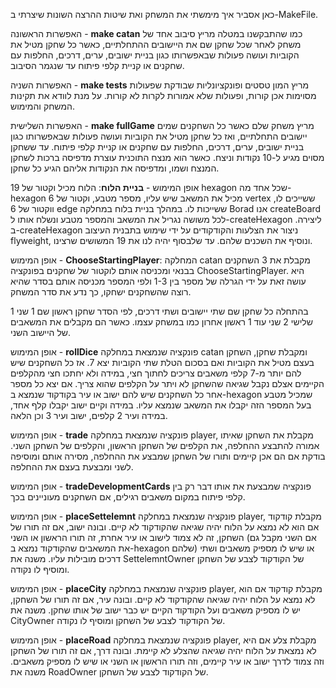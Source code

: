כאן אסביר איך מימשתי את המשחק ואת שיטות ההרצה השונות שיצרתי ב-MakeFile.

האפשרות הראשונה - **make catan** כמו שהתבקשנו במטלה מריץ סיבוב אחד של משחק לאחר שכל שחקן שם את היישובים ההתחלתיים, כאשר כל שחקן מטיל את הקוביות ועושה פעולות 
שבאפשרותו כגון בניית ישובים, ערים, דרכים, החלפות עם שחקנים או קניית קלפי פיתוח עד שנגמר הסיבוב.
 
האפשרות השניה - **make tests** מריץ המון טסטים ופונקציונליות שבודקת שפעולות מסוימות אכן קורות, ופעולות שלא אמורות לקרות לא קורות.
על מנת לוודא את תקינות המשחק והמימוש.

האפשרות השלישית - **make fullGame** מריץ משחק שלם כאשר כל השחקנים שמים יישובים התחלתיים, ואז כל שחקן מטיל את הקוביות ועושה פעולות 
שבאפשרותו כגון בניית ישובים, ערים, דרכים, החלפות עם שחקנים או קניית קלפי פיתוח. עד ששחקן מסוים מגיע ל-10 נקודות וניצח.
כאשר הוא מנצח התוכנית עוצרת מדפיסה ברכות לשחקן המנצח ושמו, ומדפיסה את הנקודות אליהם הגיע כל שחקן.

אופן המימוש - **בניית הלוח**: הלוח מכיל וקטור של 19 hexagon שכל אחד מה-hexagon מכיל את המשאב שיש עליו, מספר מטבע, וקטור של 6 vertex ששייכים לו, ווקטור של 6 edge ששייכות לו.
במהלך בניית בלוח במחלקה Borad אנו createBoard לכל משושה נגריל את המשאב והמספר מטבע ונשלח אותו ל-createHexagon ליצירה. 
ב-createHexagon ניצור את הצלעות והקודקודים על ידי שימוש בתבנית העיצוב flyweight, ונוסיף את השכנים שלהם.
עד שלבסוף יהיה לנו את 19 המשושים שרצינו.

אופן המימוש - **ChooseStartingPlayer**: המחלקה catan מקבלת את 3 השחקנים בבנאי ומכניסה אותם לוקטור של שחקנים בפונקציה ChooseStartingPlayer. 
היא עושה זאת על ידי הגרלה של מספר בין 1-3 ולפי המספר מכניסה אותם בסדר שהיא רוצה שהשחקנים ישחקו, כך נדע את סדר המשחק.

בהתחלה כל שחקן שם שתי יישובים ושתי דרכים, לפי הסדר שחקן ראשון שם 1 שני 1 שלישי 2 שני עוד 1 ראשון אחרון כמו במשחק עצמו. 
כאשר הם מקבלים את המשאבים של היישוב השני.

אופן המימוש - **rollDice** פונקציה שנמצאת במחלקה catan ומקבלת שחקן, השחקן בעצם מטיל את הקוביות ואם בסכום הטלת שתי הקוביות יצא 7.
אז כל השחקנים שיש להם יותר מ-7 קלפי משאבים צריכים לחתוך חצי, במידה ולא יחתכו חצי מהקלפים הקיימים אצלם נקבל שגיאה שהשחקן לא ויתר על הקלפים שהוא צריך.
אם יצא כל מספר אחר כל השחקנים שיש להם ישוב או עיר בקודקוד שנמצא ב-hexagon שמכיל מטבע בעל המספר הזה יקבלו את המשאב שנמצא עליו.
במידה וקיים ישוב יקבלו קלף אחד, במידה ועיר 2 קלפים, ישוב ועיר 3 וכן הלאה.


אופן המימוש - **trade** פונקציה שנמצאת במחלקה player, מקבלת את השחקן שאיתו אמורה להתבצע ההחלפה, את הקלפים של השחקן הראשון, והקלפים של השחקן השני.
בודקת אם הם אכן קיימים ותורו של השחקן שמבצע את ההחלפה, מסירה אותם ומוסיפה לשני ומבצעת בעצם את ההחלפה.

אופן המימוש - **tradeDevelopmentCards** פונקציה שמבצעת את אותו דבר רק בין קלפי פיתוח במקום משאבים רגילים, אם השחקנים מעוניינים בכך.

אופן המימוש - **placeSettelemnt** פונקציה שנמצאת במחלקה player, מקבלת קודקוד אם הוא לא נמצא על הלוח יהיה שגיאה שהקודקוד לא קיים.
ובונה ישוב, אם זה תורו של השחקן, זה לא צמוד לישוב או עיר אחרת, זה תורו הראשון או השני (אם השני מקבל גם את המשאבים שהקודקוד נמצא ב-hexagon שלהם) או שיש לו מספיק משאבים ושתי דרכים מובילות עליו.
משנה את SettelemntOwner של הקודקוד לצבע של השחקן ומוסיף לו נקודה.

אופן המימוש - **placeCity** פונקציה שנמצאת במחלקה player, מקבלת קודקוד אם הוא לא נמצא על הלוח יהיה שגיאה שהקודקוד לא קיים.
ובונה עיר, אם זה תורו של השחקן, יש לו מספיק משאבים ועל הקודקוד הקיים יש כבר ישוב של אותו שחקן.
משנה את CityOwner של הקודקוד לצבע של השחקן ומוסיף לו נקודה.

אופן המימוש - **placeRoad** פונקציה שנמצאת במחלקה player, מקבלת צלע אם היא לא נמצאת על הלוח יהיה שגיאה שהצלע לא קיימת.
ובונה דרך, אם זה תורו של השחקן וזה צמוד לדרך ישוב או עיר קיימים, וזה תורו הראשון או השני או שיש לו מספיק משאבים.
משנה את RoadOwner של הקודקוד לצבע של השחקן.





